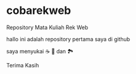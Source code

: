 # cobarekweb
Repository Mata Kuliah Rek Web

hallo ini adalah repository pertama saya di github

saya menyukai :coffee: :pizza: dan :national_park:

Terima Kasih

